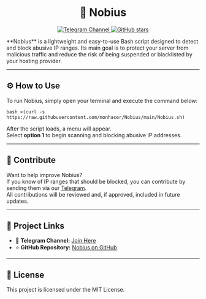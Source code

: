 <h1 align="center">🚫 Nobius</h1>
<p align="center">
  <a href="https://t.me/aioexp">
    <img src="https://img.shields.io/badge/Telegram-Join-blue?logo=telegram" alt="Telegram Channel">
  </a>
  <a href="https://github.com/monhacer/Nobius/stargazers">
    <img src="https://img.shields.io/github/stars/monhacer/Nobius?style=social" alt="GitHub stars">
  </a>
</p>
**Nobius** is a lightweight and easy-to-use Bash script designed to detect and block abusive IP ranges. Its main goal is to protect your server from malicious traffic and reduce the risk of being suspended or blacklisted by your hosting provider.

---

## ⚙️ How to Use

To run Nobius, simply open your terminal and execute the command below:

```
bash <(curl -s https://raw.githubusercontent.com/monhacer/Nobius/main/Nobius.sh)
```

After the script loads, a menu will appear.  
Select **option 1** to begin scanning and blocking abusive IP addresses.

---

## 🤝 Contribute

Want to help improve Nobius?  
If you know of IP ranges that should be blocked, you can contribute by sending them via our [Telegram](https://t.me/aioexp).  
All contributions will be reviewed and, if approved, included in future updates.

---

## 📌 Project Links

- 🔗 **Telegram Channel:** [Join Here](https://t.me/GuilaniTNOC)
- ⭐ **GitHub Repository:** [Nobius on GitHub](https://github.com/monhacer/Nobius)
---

## 📄 License

This project is licensed under the MIT License.

